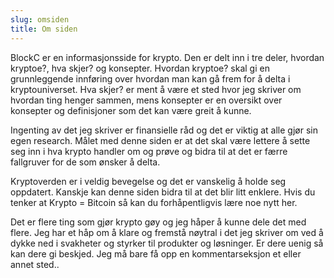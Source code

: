 ```yaml
---
slug: omsiden
title: Om siden
---
```


BlockC er en informasjonsside for krypto. Den er delt inn i tre deler, hvordan kryptoe?, hva skjer? og konsepter. Hvordan kryptoe? skal gi en grunnleggende innføring over hvordan man kan gå frem for å delta i kryptouniverset. Hva skjer? er ment å være et sted hvor jeg skriver om hvordan ting henger sammen, mens konsepter er en oversikt over konsepter og definisjoner som det kan være greit å kunne. 

Ingenting av det jeg skriver er finansielle råd og det er viktig at alle gjør sin egen research. Målet med denne siden er at det skal være lettere å sette seg inn i hva krypto handler om og prøve og bidra til at det er færre fallgruver for de som ønsker å delta. 

Kryptoverden er i veldig bevegelse og det er vanskelig å holde seg oppdatert. Kanskje kan denne siden bidra til at det blir litt enklere. Hvis du tenker at Krypto = Bitcoin så kan du forhåpentligvis lære noe nytt her. 

Det er flere ting som gjør krypto gøy og jeg håper å kunne dele det med flere. Jeg har et håp om å klare og fremstå nøytral i det jeg skriver om ved å dykke ned i svakheter og styrker til produkter og løsninger. Er dere uenig så kan dere gi beskjed. Jeg må bare få opp en kommentarseksjon et eller annet sted.. 